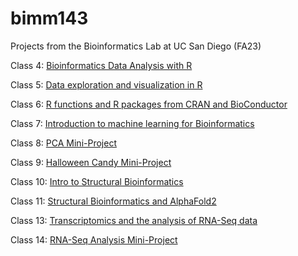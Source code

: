 # bimm143

Projects from the Bioinformatics Lab at UC San Diego (FA23)

Class 4: [Bioinformatics Data Analysis with R](https://github.com/Iamnotawoodchuck62/bimm143/blob/main/class04/class04.pdf)

Class 5: [Data exploration and visualization in R](https://github.com/Iamnotawoodchuck62/bimm143/blob/main/class05/class05.html)

Class 6: [R functions and R packages from CRAN and BioConductor](https://github.com/Iamnotawoodchuck62/bimm143/blob/main/class06/class06pdf.pdf)

Class 7: [Introduction to machine learning for Bioinformatics](https://github.com/Iamnotawoodchuck62/bimm143/blob/main/class07/class07.pdf)

Class 8: [PCA Mini-Project](https://github.com/Iamnotawoodchuck62/bimm143/blob/main/class08/class08.pdf)

Class 9: [Halloween Candy Mini-Project](https://github.com/Iamnotawoodchuck62/bimm143/blob/main/class09/class09.pdf)

Class 10: [Intro to Structural Bioinformatics](https://github.com/Iamnotawoodchuck62/bimm143/blob/main/class10/class10.pdf)

Class 11: [Structural Bioinformatics and AlphaFold2](https://github.com/Iamnotawoodchuck62/bimm143/blob/main/class11/class11.pdf)

Class 13: [Transcriptomics and the analysis of RNA-Seq data](https://github.com/Iamnotawoodchuck62/bimm143/blob/main/class13/class13.pdf)

Class 14: [RNA-Seq Analysis Mini-Project](https://github.com/Iamnotawoodchuck62/bimm143/blob/main/class14/class14.pdf)